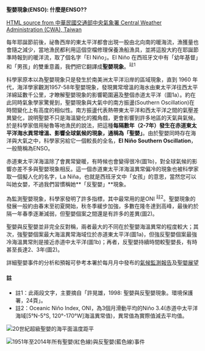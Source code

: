 **聖嬰現象(ENSO): 什麼是ENSO??**

[HTML source from 中華民國交通部中央氣象署 Central Weather Administration (CWA), Taiwan](https://www.cwa.gov.tw/V8/C/C/Knowledge/knowledge_4-1.html)

每年耶誕節前後，祕魯西岸的東太平洋都會出現一股由北向南的暖海流，漁獲量也會隨之減少，當地漁民都利用這個空檔修理保養漁船漁具，並將這股大約在耶誕節準時報到的暖洋流，取了個名字「El Niño」。El Niño 在西班牙文中有「幼年基督」和「男孩」的雙重意義，我們把它翻譯成**聖嬰現象**。<sup>註1</sup>

科學家原本以為聖嬰現象只是發生於南美洲太平洋沿岸的區域現象，直到 1960 年代，海洋學家觀測1957-58年聖嬰現象，發現異常增溫的海水由東太平洋往西太平洋綿延數千公里，才瞭解聖嬰現象的影響範圍遍及整個赤道太平洋（圖1a）。約在此同時氣象學家驚覺到，聖嬰現象與大氣中的南方振盪(Southern Oscillation)在時間變化上有高度的相似性。南方振盪代表熱帶東太平洋和西太平洋之間的氣壓差異變化，說明聖嬰不只是海溫變化的獨角戲，更會影響到許多地區的天氣與氣候。於是科學家借用秘魯等地漁民的說法，把這種**每隔數年（2-7年）發生在赤道東太平洋海水異常增溫、影響全球氣候的現象，通稱為「聖嬰」**。由於聖嬰同時存在海洋與大氣之中，科學家另給它一個較長的全名，**El Niño Southern Oscillation**，一般簡稱為ENSO。

赤道東太平洋海溫除了會異常變暖，有時候也會變得很冷(圖1b)，對全球氣候的影響亦差不多與聖嬰現象相反。這一個赤道東太平洋海溫異常偏冷的現象也被科學家取一個擬人化的名字，La Niña，也就是西班牙文中「女孩」的意思，當然您可以叫她女嬰，不過我們習慣稱她**「反聖嬰」**現象。

為監測聖嬰現象，科學家發明了許多指標，其中最常用的是ONI <sup>註2</sup>。聖嬰現象的發展一般約由春末至初夏開始，秋冬季緩步加強，多數在隆冬達到高峰，最後約於隔一年春季逐漸減弱，但聖嬰個案之間還是有許多的差異(圖2)。

聖嬰與反聖嬰並非完全反對稱，兩者最大的不同在於聖嬰海溫異常的程度較大；其次，強聖嬰個案最大海溫異常海域位於赤道東太平洋(圖1a)，但強反聖嬰個案最強冷海溫異常則是接近赤道中太平洋(圖1b)；再者，反聖嬰持續時間較聖嬰長，有時甚至長達2、3年(圖2)。

詳細聖嬰事件的分析和預報可參考本署於每月月中發布的[氣候監測報告](https://www.cwa.gov.tw/V8/C/C/Watch/watch_1.html "連結至氣候監測報告頁面")及[聖嬰展望](https://www.cwa.gov.tw/Data/fcst_pdf/enso_outlook.pdf "連結至聖嬰展望頁面")

#### 註

-   註1：此兩段文字，主要摘自「許晃雄，1998: 聖嬰與反聖嬰現象。環境保護署，24頁」。
-   註2：Oceanic Niño Index, ONI，為3個月滑動平均的Niño 3.4(赤道中太平洋海域\[5°N-5°S, 120°-170°W\]海溫異常值)，異常值為實際值減去平均值。

![20世紀超級聖嬰的海平面溫度距平](https://www.cwa.gov.tw/V8/C/C/img/ENSO/2_1_1.png)

![1951年至2014年所有聖嬰(紅色線)與反聖嬰(藍色線)事件](https://www.cwa.gov.tw/V8/C/C/img/ENSO/2_1_2.png)